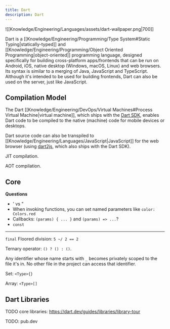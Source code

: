 ```yaml
---
title: Dart
description: Dart
---
```


![[Knowledge/Engineering/Languages/assets/dart-wallpaper.png|700]]

Dart is a [[Knowledge/Engineering/Programming/Type System#Static Typing|statically-typed]] and [[Knowledge/Engineering/Programming/Object Oriented Programming|object-oriented]] programming language, designed specifically for building cross-platform apps/frontends that can be run on Android, iOS, native desktop (Windows, macOS, Linux) and web browsers. Its syntax is similar to a merging of Java, JavaScript and TypeScript. Although it's intended to be used for building frontends, Dart can also be used on the server, just like JavaScript.

## Compilation Model
The Dart [[Knowledge/Engineering/DevOps/Virtual Machines#Process Virtual Machine|virtual machine]], which ships with the [Dart SDK](https://dart.dev/get-dart), enables Dart code to be compiled to the native (machine) code for mobile devices or desktops.

Dart source code can also be transpiled to [[Knowledge/Engineering/Languages/JavaScript|JavaScript]] for the web browser (using [dart2js](https://dart.dev/tools/dart2js), which also ships with the Dart SDK).

JIT compilation. 

AOT compilation.

## Core

**Questions**
- ' vs "
- When invoking functions, you can set named parameters like `color: Colors.red`
- Callbacks: `(params) { ... }` and `(params) => ...`?
- `const`
---

`final`
Floored division: `5 ~/ 2 == 2`

Ternary operator: `() ? () : ()`.


Any identifier whose name starts with `_` becomes privately scoped to the file it's in. No other file in the project can access that identifier.


Set: `<Type>{}`

Array: `<Type>[]`
 
## Dart Libraries
TODO core libraries: https://dart.dev/guides/libraries/library-tour

TODO: pub.dev
